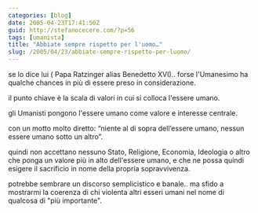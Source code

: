 ```yaml
---
categories: [blog]
date: 2005-04-23T17:41:50Z
guid: http://stefanocecere.com/?p=56
tags: [umanista]
title: "Abbiate sempre rispetto per l'uomo…"
slug: /2005/04/23/abbiate-sempre-rispetto-per-luomo/
---
```


se lo dice lui ( Papa Ratzinger alias Benedetto XVI).. forse l'Umanesimo ha qualche chances in pi&#xf9; di essere preso in considerazione.

il punto chiave è la scala di valori in cui si colloca l'essere umano.

gli Umanisti pongono l'essere umano come valore e interesse centrale.

con un motto molto diretto: “niente al di sopra dell’essere umano, nessun essere umano sotto un altro”.

quindi non accettano nessuno Stato, Religione, Economia, Ideologia o altro che ponga un valore pi&#xf9; in alto dell'essere umano, e che ne possa quindi esigere il sacrificio in nome della propria sopravvivenza.

potrebbe sembrare un discorso semplicistico e banale.. ma sfido a mostrarmi la coerenza di chi violenta altri esseri umani nel nome di qualcosa di "pi&#xf9; importante".